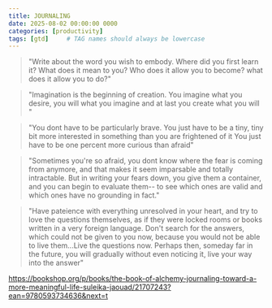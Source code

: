 ```yaml
---
title: JOURNALING
date: 2025-08-02 00:00:00 0000
categories: [productivity]
tags: [gtd]     # TAG names should always be lowercase
---
```


> "Write about the word you wish to embody. Where did you first learn it? What does it mean to you? Who does it allow you to become? what does it allow you to do?"

> "Imagination is the beginning of creation. You imagine what you desire, you will what you imagine and at last you create what you will "

> "You  dont have to be particularly brave. You just have to be a tiny, tiny bit more interested in something than you are frightened of it
You just have to be one percent more curious than afraid"

> "Sometimes you're so afraid, you dont know where the fear is coming from anymore, and that makes it seem imparsable and totally intractable.
But in writing your fears down, you give them a container, and you can begin to evaluate them-- to see which ones are valid and which ones have no grounding in fact."


> "Have pateience with everything unresolved in your heart, and try to love the questions themselves, as if they were locked rooms or books written in a very foreign language. 
Don't search for the answers, which could not be given to you now, because you would not be able to live them...Live the questions now.
Perhaps then, someday far in the future, you will gradually without even noticing it, live your way into the answer"


https://bookshop.org/p/books/the-book-of-alchemy-journaling-toward-a-more-meaningful-life-suleika-jaouad/21707243?ean=9780593734636&next=t


